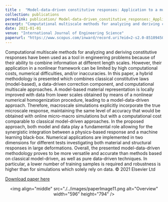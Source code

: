 ```yaml
---
title :  "Model-data-driven constitutive responses: Application to a multiscale computational framework"
collection: publications 
permalink: publication/ Model-data-driven_constitutive_responses:_Application_to_a_multiscale_computational_framework
excerpt: "Computational multiscale methods for analyzing and deriving constitutive responses have been used as a tool in engineering problems because of their ability to combine information at different length scales. However, their application in a nonlinear framework can be limited by high computational costs, numerical difficulties, and/or inaccuracies. In this paper, a hybrid methodology is presented which combines classical constitutive laws (model-based), a data-driven correction component, and computational multiscale approaches. A model-based material representation is locally improved with data from lower scales obtained by means of a nonlinear numerical homogenization procedure, leading to a model-data-driven approach. Therefore, macroscale simulations explicitly incorporate the true microscale response, maintaining the same level of accuracy that would be obtained with online micro-macro simulations but with a computational cost comparable to classical model-driven approaches. In the proposed approach, both model and data play a fundamental role allowing for the synergistic integration between a physics-based response and a machine learning black-box. Numerical applications are implemented in two dimensions for different tests investigating both material and structural responses in large deformations. Overall, the presented model-data-driven methodology proves to be more versatile and accurate than methods based on classical model-driven, as well as pure data-driven techniques. In particular, a lower number of training samples is required and robustness is higher than for simulations which solely rely on data. © 2021 Elsevier Ltd"
date: 2021-01-01
venue: "International Journal of Engineering Science"
paperurl: "https://www.scopus.com/inward/record.uri?eid=2-s2.0-85109450773&doi=10.1016%2fj.ijengsci.2021.103522&partnerID=40&md5=258eaf06b2fdc4fd67ae2a140335d4d5"
---
```

Computational multiscale methods for analyzing and deriving constitutive responses have been used as a tool in engineering problems because of their ability to combine information at different length scales. However, their application in a nonlinear framework can be limited by high computational costs, numerical difficulties, and/or inaccuracies. In this paper, a hybrid methodology is presented which combines classical constitutive laws (model-based), a data-driven correction component, and computational multiscale approaches. A model-based material representation is locally improved with data from lower scales obtained by means of a nonlinear numerical homogenization procedure, leading to a model-data-driven approach. Therefore, macroscale simulations explicitly incorporate the true microscale response, maintaining the same level of accuracy that would be obtained with online micro-macro simulations but with a computational cost comparable to classical model-driven approaches. In the proposed approach, both model and data play a fundamental role allowing for the synergistic integration between a physics-based response and a machine learning black-box. Numerical applications are implemented in two dimensions for different tests investigating both material and structural responses in large deformations. Overall, the presented model-data-driven methodology proves to be more versatile and accurate than methods based on classical model-driven, as well as pure data-driven techniques. In particular, a lower number of training samples is required and robustness is higher than for simulations which solely rely on data. © 2021 Elsevier Ltd
 
[Download paper here](https://www.scopus.com/inward/record.uri?eid=2-s2.0-85109450773&doi=10.1016%2fj.ijengsci.2021.103522&partnerID=40&md5=258eaf06b2fdc4fd67ae2a140335d4d5)<p align="center"><img align="middle" src="./../images/paperImage11.png alt="Overview" width="596" height="794" /></p>